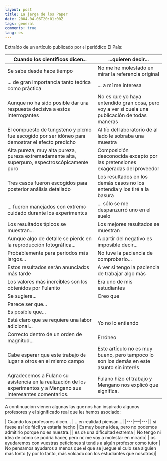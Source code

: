 ```yaml
---
layout: post
title: La jerga de los Paper
date: 2004-04-06T20:01:00Z
tags: general
comments: true
lang: es
---
```


Extraído de un artículo publicado por el periódico El País:

| Cuando los científicos dicen...| ...quieren decir...|
|---|---|
| Se sabe desde hace tiempo | No me he molestado en mirar la referencia original|
| ... de gran importancia tanto teórica como práctica | ... a mí me interesa|
| Aunque no ha sido posible dar una respuesta decisiva a estos interrogantes | No es que yo haya entendido gran cosa, pero voy a ver si cuela una publicación de todas maneras|
| El compuesto de tungsteno y plomo fue escogido por ser idóneo para demostrar el efecto predicho |Al tío del laboratorio de al lado le sobraba una muestra|
| Alta pureza, muy alta pureza, pureza extremadamente alta, superpuro, espectroscópicamente puro | Composición desconocida excepto por las pretensiones exageradas del proveedor|
| Tres casos fueron escogidos para posterior análisis detallado | Los resultados en los demás casos no los entendía y los tiré a la basura|
| ... fueron manejados con extremo cuidado durante los experimentos | ... sólo se me despanzurró uno en el suelo|
| Los resultados típicos se muestran... | Los mejores resultados se muestran|
| Aunque algo de detalle se pierde en la reproducción fotográfica... | A partir del negativo es imposible decir...|
| Probablemente para periodos más largos... | No tuve la paciencia de comprobarlo...|
| Estos resultados serán anunciados más tarde | A ver si tengo la paciencia de trabajar algo más|
| Los valores más increíbles son los obtenidos por Fulanito | Era uno de mis estudiantes|
| Se sugiere... | Creo que|
| Parece ser que...||
| Es posible que... ||
| Está claro que se requiere una labor adicional... | Yo no lo entiendo|
| Correcto dentro de un orden de magnitud... | Erróneo|
| Cabe esperar que este trabajo de lugar a otros en el mismo campo | Este artículo no es muy bueno, pero tampoco lo son los demás en este asunto sin interés|
| Agradecemos a Fulano su asistencia en la realización de los experimentos y a Mengano sus interesantes comentarios. | Fulano hizo el trabajo y Mengano nos explicó que significa.|

A continuación vienen algunas las que nos han inspirado algunos profesores y el significado real que les hemos asociado:

| Cuando los profesores dicen... | ...en realidad piensan...|
|---|---|---|
| si fuese así de fácil ya estaría hecho | Es muy buena idea, pero no podemos admitirlo porque no es nuestra.|
| es de una dificultad extrema | No tengo ni idea de cómo se podría hacer, pero no me voy a molestar en mirarlo|
| os ayudaremos con vuestras peticiones si tenéis a algún profesor como tutor | No pensamos ayudaros a menos que el que se juegue el culo sea alguien más tonto (y por lo tanto, más volcado con los estudiantes que nosotros)|
